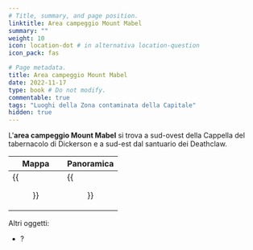 ```yaml
---
# Title, summary, and page position.
linktitle: Area campeggio Mount Mabel
summary: ""
weight: 10
icon: location-dot # in alternativa location-question
icon_pack: fas

# Page metadata.
title: Area campeggio Mount Mabel
date: 2022-11-17
type: book # Do not modify.
commentable: true
tags: "Luoghi della Zona contaminata della Capitale"
hidden: true
---
```


<div class="fo3">

L'**area campeggio Mount Mabel** si trova a sud-ovest della Cappella del tabernacolo di Dickerson e a sud-est dal santuario dei Deathclaw.

| Mappa                       | Panoramica                       |
| --------------------------- | -------------------------------- |
| {{<figure src="fo3/MM_campground_loc.webp">}} | {{<figure src="fo3/Mount_Mabel_Campground.webp">}} |

Altri oggetti:
- ?

</div>

